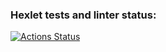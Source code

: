 ### Hexlet tests and linter status:
[![Actions Status](https://github.com/yanovtech/backend-project-46/actions/workflows/hexlet-check.yml/badge.svg)](https://github.com/yanovtech/backend-project-46/actions)